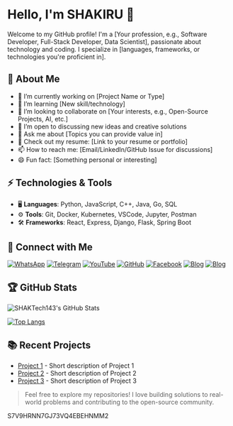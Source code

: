 # Hello, I'm SHAKIRU 👋

Welcome to my GitHub profile! I'm a [Your profession, e.g., Software Developer, Full-Stack Developer, Data Scientist], passionate about technology and coding. I specialize in [languages, frameworks, or technologies you're proficient in].

## 🚀 About Me
- 🔭 I’m currently working on [Project Name or Type]
- 🌱 I’m learning [New skill/technology]
- 👯 I’m looking to collaborate on [Your interests, e.g., Open-Source Projects, AI, etc.]
- 🤔 I’m open to discussing new ideas and creative solutions
- 💬 Ask me about [Topics you can provide value in]
- 📄 Check out my resume: [Link to your resume or portfolio]
- 📫 How to reach me: [Email/LinkedIn/GitHub Issue for discussions]
- 😄 Fun fact: [Something personal or interesting]
  
## ⚡ Technologies & Tools
- 🖥️ **Languages**: Python, JavaScript, C++, Java, Go, SQL
- ⚙️ **Tools**: Git, Docker, Kubernetes, VSCode, Jupyter, Postman
- 🛠️ **Frameworks**: React, Express, Django, Flask, Spring Boot

## 🔗 Connect with Me

[![WhatsApp](https://img.shields.io/badge/WhatsApp-%2384BF44?style=flat&logo=whatsapp&logoColor=white)](https://api.whatsapp.com/message/NEMNSYUI5KJNP1?autoload=1&app_absent=0)
[![Telegram](https://img.shields.io/badge/Telegram-%0088CCF1?style=flat&logo=telegram&logoColor=white)](https://t.me/shakiruadinani)
[![YouTube](https://img.shields.io/badge/YouTube-%23FF0000?style=flat&logo=youtube&logoColor=white)](https://www.youtube.com/@MRshakiru143)
[![GitHub](https://img.shields.io/badge/GitHub-%23121011?style=flat&logo=github&logoColor=white)](https://github.com/SHAKTech143)
[![Facebook](https://img.shields.io/badge/Facebook-%231E3C6D?style=flat&logo=facebook&logoColor=white)](https://www.facebook.com/SHAKTec143)
[![Blog](https://img.shields.io/badge/Blog-%2300A859?style=flat&logo=blogger&logoColor=white)](https://shaktech143.blogspot.com/)
[![Blog](https://img.shields.io/badge/Blog-%2300A859?style=flat&logo=blogger&logoColor=red)](https://about.me/shakiruadinan_smartass)

## 🏆 GitHub Stats

![SHAKTech143's GitHub Stats](https://github-readme-stats.vercel.app/api?username=SHAKTech143&show_icons=true&hide_title=true&count_private=true&theme=radical)

[![Top Langs](https://github-readme-stats.vercel.app/api/top-langs/?username=SHAKTech143&layout=compact&theme=radical)](https://github.com/SHAKTech143)


## 📚 Recent Projects
- [Project 1](https://github.com/yourusername/project1) - Short description of Project 1
- [Project 2](https://github.com/yourusername/project2) - Short description of Project 2
- [Project 3](https://github.com/yourusername/project3) - Short description of Project 3

> Feel free to explore my repositories! I love building solutions to real-world problems and contributing to the open-source community.

S7V9HRNN7GJ73VQ4EBEHNMM2